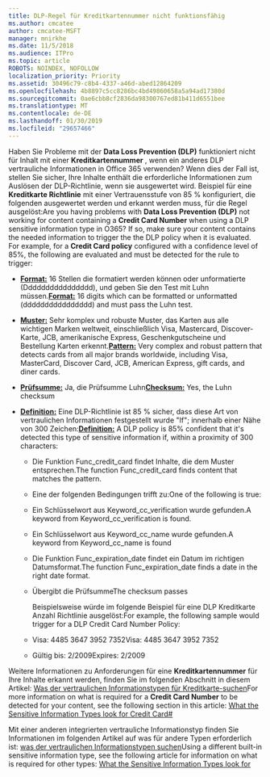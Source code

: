 ```yaml
---
title: DLP-Regel für Kreditkartennummer nicht funktionsfähig
ms.author: cmcatee
author: cmcatee-MSFT
manager: mnirkhe
ms.date: 11/5/2018
ms.audience: ITPro
ms.topic: article
ROBOTS: NOINDEX, NOFOLLOW
localization_priority: Priority
ms.assetid: 30496c79-c8b4-4337-a46d-abed12864209
ms.openlocfilehash: 4b8897c5cc8286bc4bd49860658a5a94ad17380d
ms.sourcegitcommit: 0ae6cbb8cf2836da98300767ed81b411d6551bee
ms.translationtype: MT
ms.contentlocale: de-DE
ms.lasthandoff: 01/30/2019
ms.locfileid: "29657466"
---
```

<span data-ttu-id="1e600-p101">Haben Sie Probleme mit der **Data Loss Prevention (DLP)** funktioniert nicht für Inhalt mit einer **Kreditkartennummer** , wenn ein anderes DLP vertrauliche Informationen in Office 365 verwenden? Wenn dies der Fall ist, stellen Sie sicher, Ihre Inhalte enthält die erforderliche Informationen zum Auslösen der DLP-Richtlinie, wenn sie ausgewertet wird. Beispiel für eine **Kreditkarte Richtlinie** mit einer Vertrauensstufe von 85 % konfiguriert, die folgenden ausgewertet werden und erkannt werden muss, für die Regel ausgelöst:</span><span class="sxs-lookup"><span data-stu-id="1e600-p101">Are you having problems with **Data Loss Prevention (DLP)** not working for content containing a **Credit Card Number** when using a DLP sensitive information type in O365? If so, make sure your content contains the needed information to trigger the the DLP policy when it is evaluated. For example, for a **Credit Card policy** configured with a confidence level of 85%, the following are evaluated and must be detected for the rule to trigger:</span></span> 
  
- <span data-ttu-id="1e600-105">**[Format:](https://docs.microsoft.com/office365/securitycompliance/what-the-sensitive-information-types-look-for#format-19)** 16 Stellen die formatiert werden können oder unformatierte (Dddddddddddddddd), und geben Sie den Test mit Luhn müssen.</span><span class="sxs-lookup"><span data-stu-id="1e600-105">**[Format:](https://docs.microsoft.com/office365/securitycompliance/what-the-sensitive-information-types-look-for#format-19)** 16 digits which can be formatted or unformatted (dddddddddddddddd) and must pass the Luhn test.</span></span> 
    
- <span data-ttu-id="1e600-106">**[Muster:](https://docs.microsoft.com/office365/securitycompliance/what-the-sensitive-information-types-look-for#pattern-19)** Sehr komplex und robuste Muster, das Karten aus alle wichtigen Marken weltweit, einschließlich Visa, Mastercard, Discover-Karte, JCB, amerikanische Express, Geschenkgutscheine und Bestellung Karten erkennt.</span><span class="sxs-lookup"><span data-stu-id="1e600-106">**[Pattern:](https://docs.microsoft.com/office365/securitycompliance/what-the-sensitive-information-types-look-for#pattern-19)** Very complex and robust pattern that detects cards from all major brands worldwide, including Visa, MasterCard, Discover Card, JCB, American Express, gift cards, and diner cards.</span></span> 
    
- <span data-ttu-id="1e600-107">**[Prüfsumme:](https://docs.microsoft.com/office365/securitycompliance/what-the-sensitive-information-types-look-for#checksum-19)** Ja, die Prüfsumme Luhn</span><span class="sxs-lookup"><span data-stu-id="1e600-107">**[Checksum:](https://docs.microsoft.com/office365/securitycompliance/what-the-sensitive-information-types-look-for#checksum-19)** Yes, the Luhn checksum</span></span> 
    
- <span data-ttu-id="1e600-108">**[Definition:](https://docs.microsoft.com/office365/securitycompliance/what-the-sensitive-information-types-look-for#definition-19)** Eine DLP-Richtlinie ist 85 % sicher, dass diese Art von vertraulichen Informationen festgestellt wurde "If"; innerhalb einer Nähe von 300 Zeichen:</span><span class="sxs-lookup"><span data-stu-id="1e600-108">**[Definition:](https://docs.microsoft.com/office365/securitycompliance/what-the-sensitive-information-types-look-for#definition-19)** A DLP policy is 85% confident that it's detected this type of sensitive information if, within a proximity of 300 characters:</span></span> 
    
  - <span data-ttu-id="1e600-109">Die Funktion Func_credit_card findet Inhalte, die dem Muster entsprechen.</span><span class="sxs-lookup"><span data-stu-id="1e600-109">The function Func_credit_card finds content that matches the pattern.</span></span>
    
  - <span data-ttu-id="1e600-110">Eine der folgenden Bedingungen trifft zu:</span><span class="sxs-lookup"><span data-stu-id="1e600-110">One of the following is true:</span></span> 
    
  - <span data-ttu-id="1e600-111">Ein Schlüsselwort aus Keyword_cc_verification wurde gefunden.</span><span class="sxs-lookup"><span data-stu-id="1e600-111">A keyword from Keyword_cc_verification is found.</span></span>
    
  - <span data-ttu-id="1e600-112">Ein Schlüsselwort aus Keyword_cc_name wurde gefunden.</span><span class="sxs-lookup"><span data-stu-id="1e600-112">A keyword from Keyword_cc_name is found</span></span>
    
  - <span data-ttu-id="1e600-113">Die Funktion Func_expiration_date findet ein Datum im richtigen Datumsformat.</span><span class="sxs-lookup"><span data-stu-id="1e600-113">The function Func_expiration_date finds a date in the right date format.</span></span>
    
  - <span data-ttu-id="1e600-114">Übergibt die Prüfsumme</span><span class="sxs-lookup"><span data-stu-id="1e600-114">The checksum passes</span></span>
    
    <span data-ttu-id="1e600-115">Beispielsweise würde im folgende Beispiel für eine DLP Kreditkarte Anzahl Richtlinie ausgelöst:</span><span class="sxs-lookup"><span data-stu-id="1e600-115">For example, the following sample would trigger for a DLP Credit Card Number Policy:</span></span>
    
  - <span data-ttu-id="1e600-116">Visa: 4485 3647 3952 7352</span><span class="sxs-lookup"><span data-stu-id="1e600-116">Visa: 4485 3647 3952 7352</span></span> 
    
  - <span data-ttu-id="1e600-117">Gültig bis: 2/2009</span><span class="sxs-lookup"><span data-stu-id="1e600-117">Expires: 2/2009</span></span>
    
<span data-ttu-id="1e600-118">Weitere Informationen zu Anforderungen für eine **Kreditkartennummer** für Ihre Inhalte erkannt werden, finden Sie im folgenden Abschnitt in diesem Artikel: [Was der vertraulichen Informationstypen für Kreditkarte-suchen](https://docs.microsoft.com/office365/securitycompliance/what-the-sensitive-information-types-look-for#credit-card-number)</span><span class="sxs-lookup"><span data-stu-id="1e600-118">For more information on what is required for a **Credit Card Number** to be detected for your content, see the following section in this article: [What the Sensitive Information Types look for Credit Card#](https://docs.microsoft.com/office365/securitycompliance/what-the-sensitive-information-types-look-for#credit-card-number)</span></span>
  
<span data-ttu-id="1e600-119">Mit einer anderen integrierten vertrauliche Informationstyp finden Sie Informationen im folgenden Artikel auf was für andere Typen erforderlich ist: [was der vertraulichen Informationstypen suchen](https://docs.microsoft.com/office365/securitycompliance/what-the-sensitive-information-types-look-for)</span><span class="sxs-lookup"><span data-stu-id="1e600-119">Using a different built-in sensitive information type, see the following article for information on what is required for other types: [What the Sensitive Information Types look for](https://docs.microsoft.com/office365/securitycompliance/what-the-sensitive-information-types-look-for)</span></span>
  

